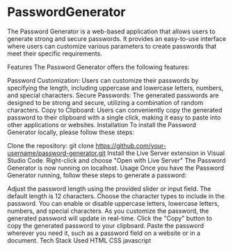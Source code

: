 # PasswordGenerator

The Password Generator is a web-based application that allows users to generate strong and secure passwords. It provides an easy-to-use interface where users can customize various parameters to create passwords that meet their specific requirements.

Features
The Password Generator offers the following features:

Password Customization: Users can customize their passwords by specifying the length, including uppercase and lowercase letters, numbers, and special characters.
Secure Passwords: The generated passwords are designed to be strong and secure, utilizing a combination of random characters.
Copy to Clipboard: Users can conveniently copy the generated password to their clipboard with a single click, making it easy to paste into other applications or websites.
Installation
To install the Password Generator locally, please follow these steps:

Clone the repository:
git clone https://github.com/your-username/password-generator.git
Install the Live Server extension in Visual Studio Code.
Right-click and choose "Open with Live Server"
The Password Generator is now running on localhost.
Usage
Once you have the Password Generator running, follow these steps to generate a password:

Adjust the password length using the provided slider or input field. The default length is 12 characters.
Choose the character types to include in the password. You can enable or disable uppercase letters, lowercase letters, numbers, and special characters.
As you customize the password, the generated password will update in real-time.
Click the "Copy" button to copy the generated password to your clipboard.
Paste the password wherever you need it, such as a password field on a website or in a document.
Tech Stack Used
HTML CSS javascript
